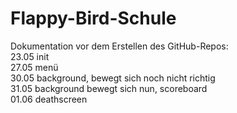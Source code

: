 # Flappy-Bird-Schule

Dokumentation vor dem Erstellen des GitHub-Repos:  
23.05 init  
27.05 menü  
30.05 background, bewegt sich noch nicht richtig  
31.05 background bewegt sich nun, scoreboard  
01.06 deathscreen  
